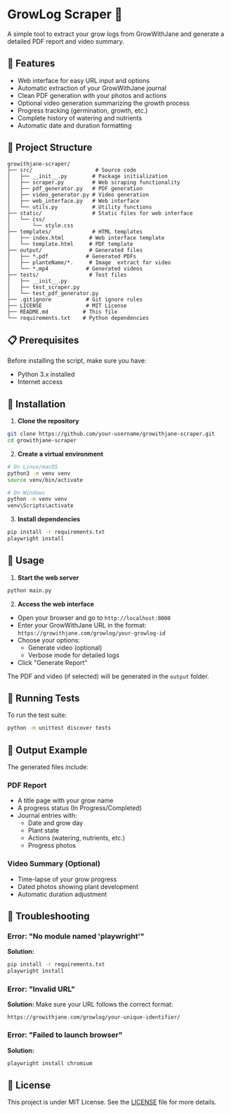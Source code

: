 # GrowLog Scraper 🌱

A simple tool to extract your grow logs from GrowWithJane and generate a detailed PDF report and video summary.

## 🚀 Features

- Web interface for easy URL input and options
- Automatic extraction of your GrowWithJane journal
- Clean PDF generation with your photos and actions
- Optional video generation summarizing the growth process
- Progress tracking (germination, growth, etc.)
- Complete history of watering and nutrients
- Automatic date and duration formatting

## 📂 Project Structure

```
growithjane-scraper/
├── src/                    # Source code
│   ├── __init__.py        # Package initialization
│   ├── scraper.py         # Web scraping functionality
│   ├── pdf_generator.py   # PDF generation
│   ├── video_generator.py # Video generation
│   ├── web_interface.py   # Web interface
│   └── utils.py           # Utility functions
├── static/                # Static files for web interface
│   └── css/              
│       └── style.css
├── templates/             # HTML templates
│   ├── index.html        # Web interface template
│   └── template.html     # PDF template
├── output/               # Generated files
│   ├── *.pdf            # Generated PDFs
│   ├── planteName/*.     # Image  extract for video
│   └── *.mp4            # Generated videos
├── tests/                # Test files
│   ├── __init__.py
│   ├── test_scraper.py
│   └── test_pdf_generator.py
├── .gitignore           # Git ignore rules
├── LICENSE              # MIT License
├── README.md           # This file
└── requirements.txt    # Python dependencies
```

## 📋 Prerequisites

Before installing the script, make sure you have:

- Python 3.x installed
- Internet access

## 💾 Installation

1. **Clone the repository**
```bash
git clone https://github.com/your-username/growithjane-scraper.git
cd growithjane-scraper
```

2. **Create a virtual environment**
```bash
# On Linux/macOS
python3 -m venv venv
source venv/bin/activate

# On Windows
python -m venv venv
venv\Scripts\activate
```

3. **Install dependencies**
```bash
pip install -r requirements.txt
playwright install
```

## 🎯 Usage

1. **Start the web server**
```bash
python main.py
```

2. **Access the web interface**
- Open your browser and go to `http://localhost:8000`
- Enter your GrowWithJane URL in the format: `https://growithjane.com/growlog/your-growlog-id`
- Choose your options:
  - Generate video (optional)
  - Verbose mode for detailed logs
- Click "Generate Report"

The PDF and video (if selected) will be generated in the `output` folder.

## 🧪 Running Tests

To run the test suite:
```bash
python -m unittest discover tests
```

## 📸 Output Example

The generated files include:

### PDF Report
- A title page with your grow name
- A progress status (In Progress/Completed)
- Journal entries with:
  - Date and grow day
  - Plant state
  - Actions (watering, nutrients, etc.)
  - Progress photos

### Video Summary (Optional)
- Time-lapse of your grow progress
- Dated photos showing plant development
- Automatic duration adjustment

## 🔧 Troubleshooting

### Error: "No module named 'playwright'"
**Solution:**
```bash
pip install -r requirements.txt
playwright install
```

### Error: "Invalid URL"
**Solution:**
Make sure your URL follows the correct format:
```
https://growithjane.com/growlog/your-unique-identifier/
```

### Error: "Failed to launch browser"
**Solution:**
```bash
playwright install chromium
```

## 📄 License

This project is under MIT License. See the [LICENSE](LICENSE) file for more details.